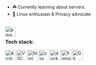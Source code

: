 - ☘️ Currently learning about servers.
- 🐧 Linux enthusiast & Privacy advocate
<br />
<a href="https://mraif13.xyz?ref=github.com">
<img title="Personal Website"  align="left" alt=" personal-website" width="33px" src="https://img.icons8.com/fluent/96/000000/domain.png" />
</a>
                                                                                                             
<br />

### Tech stack:

<img title="Arch Linux"  align="left" alt=" Arch Linux" width="33px" src="https://upload.wikimedia.org/wikipedia/commons/thumb/a/a5/Archlinux-icon-crystal-64.svg/1200px-Archlinux-icon-crystal-64.svg.png" />
<img title="Visual Studio code" align="left" alt=" VSC" width="33px" src="https://img.icons8.com/fluent/96/000000/visual-studio-code-2019.png" />
<img title="HTML"  align="left" alt=" html" width="33px" src="https://img.icons8.com/color/48/000000/html-5.png" />
<img title="CSS"  align="left" alt=" css" width="33px" src="https://img.icons8.com/color/96/000000/css3.png" />
<img title="docker"  align="left" alt=" docker" width="33px" src="https://img.icons8.com/color/96/000000/docker.png" />
<img title="Figma"  align="left" alt=" figma" width="33px" src="https://static.figma.com/app/icon/1/favicon.svg" />
<img title="Git"  align="left" alt=" Git" width="33px" src="https://img.icons8.com/color/96/000000/git.png" />
<br />

<!-- 
<img title="VueJs"  align="left" alt=" Reddit" width="33px" src="https://img.icons8.com/color/96/000000/vue-js.png" />
<img title="ElectronJS" align="left" alt=" Reddit" width="33px" src="https://github.githubassets.com/images/icons/emoji/electron.png" />
<br />
<br />
-->
